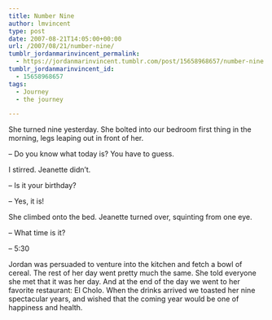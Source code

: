```yaml
---
title: Number Nine
author: lmvincent
type: post
date: 2007-08-21T14:05:00+00:00
url: /2007/08/21/number-nine/
tumblr_jordanmarinvincent_permalink:
  - https://jordanmarinvincent.tumblr.com/post/15658968657/number-nine
tumblr_jordanmarinvincent_id:
  - 15658968657
tags:
  - Journey
  - the journey

---
```

She turned nine yesterday. She bolted into our bedroom first thing in the morning, legs leaping out in front of her.

&ndash; Do you know what today is? You have to guess.

I stirred. Jeanette didn&rsquo;t.

&ndash; Is it your birthday?

&ndash; Yes, it is!

She climbed onto the bed. Jeanette turned over, squinting from one eye.

&ndash; What time is it?

&ndash; 5:30

Jordan was persuaded to venture into the kitchen and fetch a bowl of cereal. The rest of her day went pretty much the same. She told everyone she met that it was her day. And at the end of the day we went to her favorite restaurant: El Cholo. When the drinks arrived we toasted her nine spectacular years, and wished that the coming year would be one of happiness and health.

<div class="blogger-post-footer">
  <img loading="lazy" width="1" height="1" src="https://blogger.googleusercontent.com/tracker/9039099668816362935-5854352305164980368?l=jordansjourney2.blogspot.com" alt="" />
</div>
